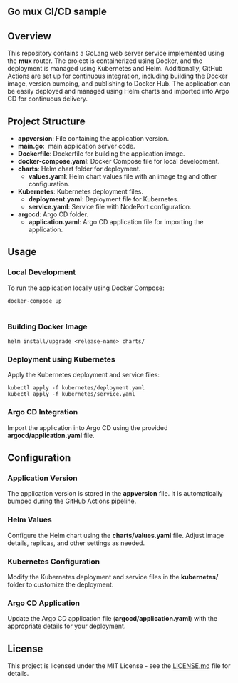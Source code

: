 ## Go mux CI/CD sample

## **Overview**

This repository contains a GoLang web server service implemented using the **mux** router. The project is containerized using Docker, and the deployment is managed using Kubernetes and Helm. Additionally, GitHub Actions are set up for continuous integration, including building the Docker image, version bumping, and publishing to Docker Hub. The application can be easily deployed and managed using Helm charts and imported into Argo CD for continuous delivery.

## **Project Structure**

*   **appversion**: File containing the application version.
*   **main.go**:  main application server code.
*   **Dockerfile**: Dockerfile for building the application image.
*   **docker-compose.yaml**: Docker Compose file for local development.
*   **charts**: Helm chart folder for deployment.
    *   **values.yaml**: Helm chart values file with an image tag and other configuration.
*   **Kubernetes**: Kubernetes deployment files.
    *   **deployment.yaml**: Deployment file for Kubernetes.
    *   **service.yaml**: Service file with NodePort configuration.
*   **argocd**: Argo CD folder.
    *   **application.yaml**: Argo CD application file for importing the application.

## **Usage**

### **Local Development**

To run the application locally using Docker Compose:

`docker-compose up`  
 
### **Building Docker Image**

`helm install/upgrade <release-name> charts/`

### **Deployment using Kubernetes**

Apply the Kubernetes deployment and service files:

`kubectl apply -f kubernetes/deployment.yaml`  
`kubectl apply -f kubernetes/service.yaml`

### **Argo CD Integration**

Import the application into Argo CD using the provided **argocd/application.yaml** file.

## **Configuration**

### **Application Version**

The application version is stored in the **appversion** file. It is automatically bumped during the GitHub Actions pipeline.

### **Helm Values**

Configure the Helm chart using the **charts/values.yaml** file. Adjust image details, replicas, and other settings as needed.

### **Kubernetes Configuration**

Modify the Kubernetes deployment and service files in the **kubernetes/** folder to customize the deployment.

### **Argo CD Application**

Update the Argo CD application file (**argocd/application.yaml**) with the appropriate details for your deployment.

## **License**

This project is licensed under the MIT License - see the [LICENSE.md](https://github.com/melsheikh92/go-sample/blob/main/LICENSE) file for details.
